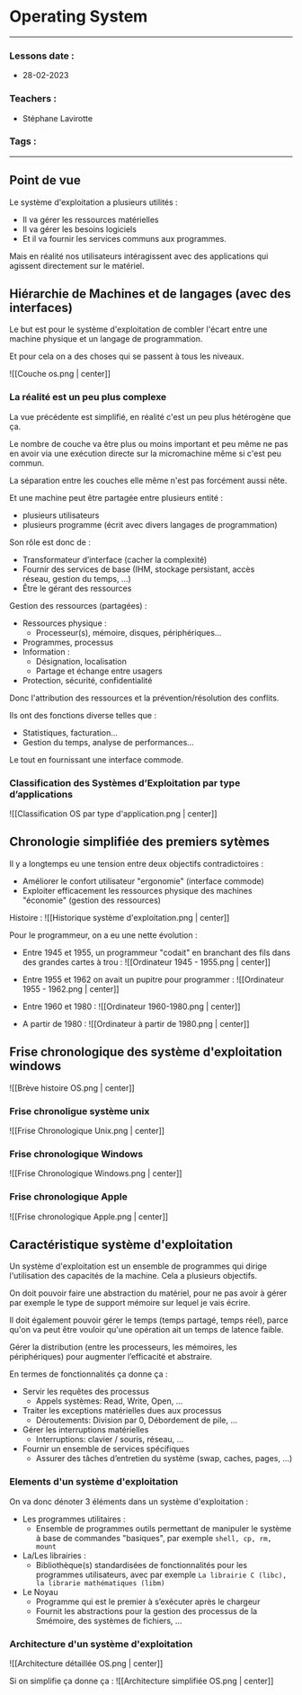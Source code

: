 # Operating System
---
### Lessons date :
- 28-02-2023

### Teachers :
- Stéphane Lavirotte

### Tags :


---

## Point de vue

Le système d'exploitation a plusieurs utilités :
- Il va gérer les ressources matérielles
- Il va gérer les besoins logiciels
- Et il va fournir les services communs aux programmes.

Mais en réalité nos utilisateurs intéragissent avec des applications qui agissent directement sur le matériel.

## Hiérarchie de Machines et de langages (avec des interfaces)

Le but est pour le système d'exploitation de combler l'écart entre une machine physique et un langage de programmation.

Et pour cela on a des choses qui se passent à tous les niveaux.

![[Couche os.png | center]]


### La réalité est un peu plus complexe

La vue précédente est simplifié, en réalité c'est un peu plus hétérogène que ça.

Le nombre de couche va être plus ou moins important et peu même ne pas en avoir via une exécution directe sur la micromachine même si c'est peu commun.

La séparation entre les couches elle même n'est pas forcément aussi nête.

Et une machine peut être partagée entre plusieurs entité :
- plusieurs utilisateurs
- plusieurs programme (écrit avec divers langages de programmation)

Son rôle est donc de :
- Transformateur d’interface (cacher la complexité)
- Fournir des services de base (IHM, stockage persistant, accès  
réseau, gestion du temps, ...)
- Être le gérant des ressources

Gestion des ressources (partagées) :
- Ressources physique :
	- Processeur(s), mémoire, disques, périphériques...
- Programmes, processus
- Information :
	- Désignation, localisation
	- Partage et échange entre usagers
- Protection, sécurité, confidentialité

Donc l'attribution des ressources et la prévention/résolution des conflits.

Ils ont des fonctions diverse telles que :
- Statistiques, facturation...
- Gestion du temps, analyse de performances...

Le tout en fournissant une interface commode.

### Classification des Systèmes d’Exploitation par  type d’applications

![[Classification OS par type d'application.png | center]]

## Chronologie simplifiée des premiers sytèmes

Il y a longtemps eu une tension entre deux objectifs contradictoires :
- Améliorer le confort utilisateur "ergonomie" (interface commode)
- Exploiter efficacement les ressources physique des machines "économie" (gestion des ressources)

Histoire :
![[Historique système d'exploitation.png | center]]

Pour le programmeur, on a eu une nette évolution :

- Entre 1945 et 1955, un programmeur "codait" en branchant des fils dans des grandes cartes à trou :
![[Ordinateur 1945 - 1955.png | center]]

- Entre 1955 et 1962 on avait un pupitre pour programmer :
![[Ordinateur 1955 - 1962.png | center]]

- Entre 1960 et 1980 :
![[Ordinateur 1960-1980.png | center]]

- A partir de 1980 :
![[Ordinateur à partir de 1980.png | center]]


## Frise chronologique des système d'exploitation windows

![[Brève histoire OS.png | center]]

### Frise chronoligue système unix 
![[Frise Chronologique Unix.png | center]]

### Frise chronologique Windows
![[Frise Chronologique Windows.png | center]]

### Frise chronologique Apple
![[Frise chronologique Apple.png | center]]

## Caractéristique système d'exploitation

Un système d'exploitation est un ensemble de programmes qui dirige l'utilisation des capacités de la machine. Cela a plusieurs objectifs.

On doit pouvoir faire une abstraction du matériel, pour ne pas avoir à gérer par exemple le type de support mémoire sur lequel je vais écrire.

Il doit également pouvoir gérer le temps (temps partagé, temps réel), parce qu'on va peut être vouloir qu'une opération ait un temps de latence faible.

Gérer la distribution (entre les processeurs, les mémoires, les  
périphériques) pour augmenter l’efficacité et abstraire.

En termes de fonctionnalités ça donne ça :
- Servir les requêtes des processus
	- Appels systèmes: Read, Write, Open, ...
- Traiter les exceptions matérielles dues aux processus
	- Déroutements: Division par 0, Débordement de pile, ...
- Gérer les interruptions matérielles
	- Interruptions: clavier / souris, réseau, ...
- Fournir un ensemble de services spécifiques
	- Assurer des tâches d’entretien du système (swap, caches, pages, ...)

### Elements d'un système d'exploitation

On va donc dénoter 3 éléments dans un système d'exploitation :
- Les programmes utilitaires :
	- Ensemble de programmes outils permettant de manipuler le système à base de commandes "basiques", par exemple `shell, cp, rm, mount`
- La/Les librairies :
	- Bibliothèque(s) standardisées de fonctionnalités pour les  programmes utilisateurs, avec par exemple `La librairie C (libc), la librarie mathématiques (libm)`
- Le Noyau
	- Programme qui est le premier à s’exécuter après le chargeur
	- Fournit les abstractions pour la gestion des processus de la  Smémoire, des systèmes de fichiers, ...

### Architecture d'un système d'exploitation

![[Architecture détaillée OS.png | center]]


Si on simplifie ça donne ça :
![[Architecture simplifiée OS.png | center]]
